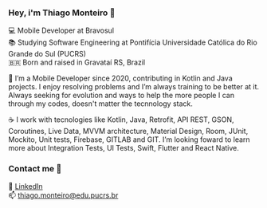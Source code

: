 ### Hey, i'm Thiago Monteiro 👋

💻  Mobile Developer at Bravosul <br>
📚  Studying Software Engineering at Pontifícia Universidade Católica do Rio Grande do Sul (PUCRS) <br>
🇧🇷 	Born and raised in Gravataí RS, Brazil <br>


🚀  I’m a Mobile Developer since 2020, contributing in Kotlin and Java projects. I enjoy resolving problems and I’m always training to be better at it. Always seeking for evolution and ways to help the more people I can through my codes, doesn't matter the tecnnology stack.


☕   I work with tecnologies like Kotlin, Java, Retrofit, API REST, GSON, Coroutines, Live Data, MVVM architecture, Material Design, Room, JUnit, Mockito, Unit tests, Firebase, GITLAB and GIT.
I’m looking foward to learn more about Integration Tests, UI Tests, Swift, Flutter and React Native.

### Contact me 👔

💼 [LinkedIn](https://www.linkedin.com/in/thiagomonteiro03/) <br>
📫 thiago.monteiro@edu.pucrs.br <br>
